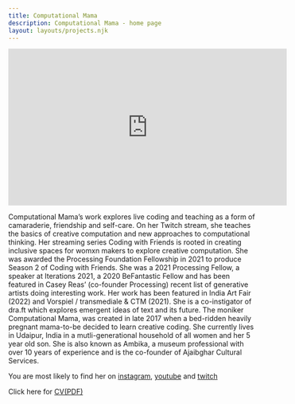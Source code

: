 ```yaml
---
title: Computational Mama
description: Computational Mama - home page
layout: layouts/projects.njk
---
```




<!-- https://www.youtube.com/watch?v=HtsF7T06WGo -->

<iframe width="560" height="315" src="https://www.youtube.com/embed/HtsF7T06WGo" title="YouTube video player" frameborder="0" allow="accelerometer; autoplay; clipboard-write; encrypted-media; gyroscope; picture-in-picture" allowfullscreen></iframe>

Computational Mama’s work explores live coding and teaching as a form of camaraderie, friendship and self-care. On her Twitch stream, she teaches the basics of creative computation and new approaches to computational thinking. Her streaming series Coding with Friends is rooted in creating inclusive spaces for womxn makers to explore creative computation. She was awarded the Processing Foundation Fellowship in 2021 to produce Season 2 of Coding with Friends. 
She was a 2021 Processing Fellow, a speaker at Iterations 2021, a 2020 BeFantastic Fellow and has been featured in Casey Reas’ (co-founder Processing) recent list of generative artists doing interesting work.
Her work has been featured in India Art Fair (2022) and Vorspiel / transmediale & CTM (2021).
She is a co-instigator of dra.ft which explores emergent ideas of text and its future.
The moniker Computational Mama, was created in late 2017 when a bed-ridden heavily pregnant mama-to-be decided to learn creative coding. She currently lives in Udaipur, India in a mutli-generational household of all women and her 5 year old son. She is also known as Ambika, a museum professional with over 10 years of experience and is the co-founder of Ajaibghar Cultural Services.

<!-- Computational Mama has been learning and experimenting with creative coding since 2017. 
As a creative technologist, her work explores *coding as a form of self-care and learning*. She is a regular livestreamer on Twitch, where she teaches the basics of creative computation and new approaches to computational thinking. Her streaming series [Coding with Friends](https://friends.computationalmama.xyz) is rooted in creating inclusive spaces for womxn makers to explore creative computation. 
She has worked with [theatre productions where digital technology is a key performance component](https://www.ajaibghar.com/our-work/the-last-poet), [built AI apps](https://www.ajaibghar.com/our-work/museskop) for artists organisations, [an art installation embedded with AI answers](https://knotaconversation.art) and more.  She works heavily with generative texts, AI models for text, computer vision and some simpler machine learning tools. 

She was a [2021 Processing Fellow](https://processingfoundation.org/fellowships), a speaker at [Iterations 2021](https://iterations.online/#line-up), a [2020 BeFantastic Fellow](https://befantastic.in/colab/) and has been featured in Casey Reas’ (co-founder Processing) recent list of generative artists doing interesting work. 

She is a co-instigator of [dra.ft](https://dra-ft.site) which explores emergent ideas of text and its future.

She is also known as Ambika, a museum professional with over 10 years of experience. She is co-founder of [Ajaibghar Cultural Services](https://ajaibghar.com), a consultancy for museums and culture projects. -->

You are most likely to find her on [instagram](https://instagram.com/computational_mama), [youtube](https://www.youtube.com/c/ComputationalMama) and [twitch](https://www.twitch.tv/computational_mama)


Click here for [CV(PDF)](/img/CMAMA_CV_May_2023.pdf)